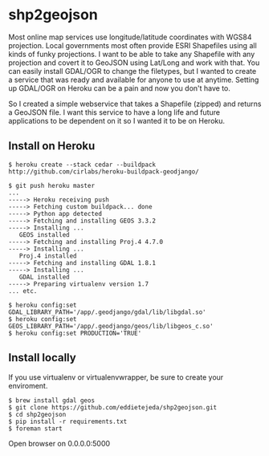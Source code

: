 shp2geojson
========================

Most online map services use longitude/latitude coordinates with WGS84 projection. Local governments most often provide ESRI Shapefiles using all kinds of funky projections. I want to be able to take any Shapefile with any projection and covert it to GeoJSON using Lat/Long and work with that. You can easily install GDAL/OGR to change the filetypes, but I wanted to create a service that was ready and available for anyone to use at anytime. Setting up GDAL/OGR on Heroku can be a pain and now you don't have to.

So I created a simple webservice that takes a Shapefile (zipped) and returns a GeoJSON file. I want this service to have a long life and future applications to be dependent on it so I wanted it to be on Heroku.


Install on Heroku
-----

    $ heroku create --stack cedar --buildpack http://github.com/cirlabs/heroku-buildpack-geodjango/

    $ git push heroku master
    ...
    -----> Heroku receiving push
    -----> Fetching custom buildpack... done
    -----> Python app detected
    -----> Fetching and installing GEOS 3.3.2
    -----> Installing ...
       GEOS installed
    -----> Fetching and installing Proj.4 4.7.0
    -----> Installing ...
       Proj.4 installed
    -----> Fetching and installing GDAL 1.8.1
    -----> Installing ...
       GDAL installed
    -----> Preparing virtualenv version 1.7
    ... etc.

    $ heroku config:set GDAL_LIBRARY_PATH='/app/.geodjango/gdal/lib/libgdal.so'
    $ heroku config:set GEOS_LIBRARY_PATH='/app/.geodjango/geos/lib/libgeos_c.so'
    $ heroku config:set PRODUCTION='TRUE'


Install locally
-----

If you use virtualenv or virtualenvwrapper, be sure to create your enviroment.

    $ brew install gdal geos
    $ git clone https://github.com/eddietejeda/shp2geojson.git
    $ cd shp2geojson
    $ pip install -r requirements.txt
    $ foreman start

Open browser on 0.0.0.0:5000





